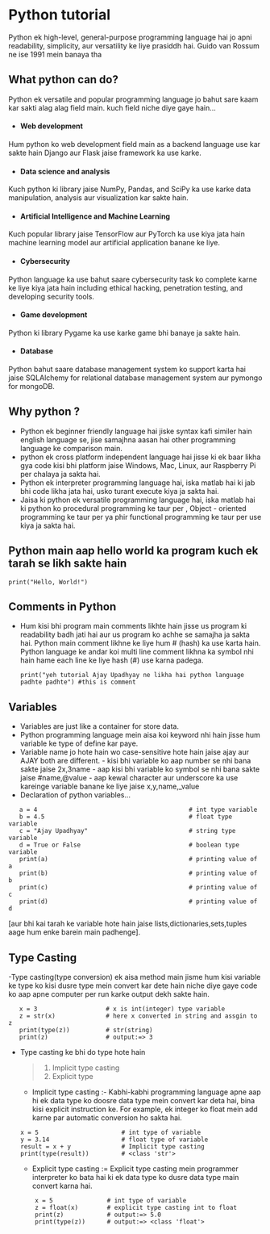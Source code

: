 # Python tutorial 
Python ek high-level, general-purpose programming language hai jo apni readability, simplicity, aur versatility ke liye prasiddh hai. Guido van Rossum ne ise 1991 mein banaya tha

## What python can do?
Python ek versatile and popular programming language jo bahut sare kaam kar sakti alag alag field main.
kuch field niche diye gaye hain...

- #### Web development
Hum python ko web development field main as a backend language use kar sakte hain Django aur Flask jaise framework ka use karke.

- #### Data science and analysis
Kuch python ki library jaise NumPy, Pandas, and SciPy ka use karke data manipulation, analysis aur visualization kar sakte hain.

- #### Artificial Intelligence and Machine Learning
Kuch popular library jaise TensorFlow aur PyTorch ka use kiya jata hain machine learning model aur artificial application banane ke liye.

- #### Cybersecurity
Python language ka use bahut saare cybersecurity task ko complete karne ke liye kiya jata hain including ethical hacking, penetration testing, and developing security tools.

- #### Game development
Python ki library Pygame ka use karke game bhi banaye ja sakte hain.

- #### Database
Python bahut saare database management system ko support karta hai jaise SQLAlchemy for relational database management system aur pymongo for mongoDB.

## Why python ?
 - Python ek beginner friendly language hai jiske syntax kafi similer hain english language se, jise samajhna aasan hai other programming language ke comparison main.
 - python ek cross platform independent language hai jisse ki ek baar likha gya code kisi bhi platform jaise Windows, Mac, Linux, aur Raspberry Pi per chalaya ja sakta hai.
 - Python ek interpreter programming language hai, iska matlab hai ki jab bhi code likha jata hai, usko turant execute kiya ja sakta hai. 
 - Jaisa ki python ek versatile programming language hai, iska matlab hai ki python ko procedural programming ke taur per , Object - oriented programming ke taur per ya phir functional programming ke taur per use kiya ja sakta hai.

 ## Python main aap hello world ka program kuch ek tarah se likh sakte hain
    print("Hello, World!")

## Comments in Python
 - Hum kisi bhi program main comments likhte hain jisse us program ki readability badh jati hai aur us program ko achhe se samajha ja sakta hai. Python main comment likhne ke liye hum # (hash) ka use karta hain. Python language ke andar koi multi line comment likhna ka symbol nhi hain hame each line ke liye hash (#) use karna padega.
    
    ```
    print("yeh tutorial Ajay Upadhyay ne likha hai python language padhte padhte") #this is comment
    ```
 
 ## Variables
 - Variables are just like a container for store data.
 - Python programming language mein aisa koi keyword nhi hain jisse hum variable ke type of define kar paye.
 - Variable name jo hote hain wo case-sensitive hote hain jaise ajay aur AJAY both are different.
        - kisi bhi variable ko aap number se nhi bana sakte jaise 2x,3name 
        - aap kisi bhi variable ko symbol se nhi bana sakte jaise #name,@value
        - aap kewal character aur underscore ka use kareinge variable banane ke liye jaise x,y,name,_value
 - Declaration of python variables...
 ```
    a = 4                                          # int type variable
    b = 4.5                                        # float type variable
    c = "Ajay Upadhyay"                            # string type variable
    d = True or False                              # boolean type variable
    print(a)                                       # printing value of a
    print(b)                                       # printing value of b
    print(c)                                       # printing value of c
    print(d)                                       # printing value of d
 ```
 [aur bhi kai tarah ke variable hote hain jaise lists,dictionaries,sets,tuples aage hum enke barein main padhenge].

 ## Type Casting
 -Type casting(type conversion) ek aisa method main jisme hum kisi variable ke type ko kisi dusre type mein convert kar dete hain niche diye gaye code ko aap apne computer per run karke output dekh sakte hain.
 ```
    x = 3                   # x is int(integer) type variable
    z = str(x)              # here x converted in string and assgin to z
    print(type(z))          # str(string)
    print(z)                # output:=> 3
 ```
 - Type casting ke bhi do type hote hain
    > 1. Implicit type casting
    > 2. Explicit type 
    
    - Implicit type casting :- Kabhi-kabhi programming language apne aap hi ek data type ko doosre data type mein convert kar deta hai, bina kisi explicit instruction ke. For example, ek integer ko float mein add karne par automatic conversion ho sakta hai.
    ```
    x = 5                       # int type of variable
    y = 3.14                    # float type of variable
    result = x + y              # Implicit type casting
    print(type(result))         # <class 'str'>
    ```
    - Explicit type casting := Explicit type casting mein programmer interpreter ko bata hai ki ek data type ko dusre data type main convert karna hai.
    ```
        x = 5               # int type of variable
        z = float(x)        # explicit type casting int to float
        print(z)            # output:=> 5.0
        print(type(z))      # output:=> <class 'float'>
    ```

